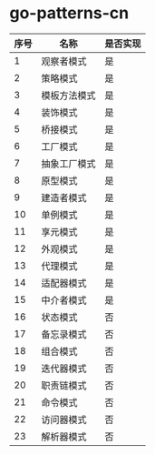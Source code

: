 # go-patterns-cn

|序号|名称|是否实现|
|--|-----|-----|
|1|观察者模式|是|
|2|策略模式|是|
|3|模板方法模式|是|
|4|装饰模式|是|
|5|桥接模式|是|
|6|工厂模式|是|
|7|抽象工厂模式|是|
|8|原型模式|是|
|9|建造者模式|是|
|10|单例模式|是|
|11|享元模式|是|
|12|外观模式|是|
|13|代理模式|是|
|14|适配器模式|是|
|15|中介者模式|是|
|16|状态模式|否|
|17|备忘录模式|否|
|18|组合模式|否|
|19|迭代器模式|否|
|20|职责链模式|否|
|21|命令模式|否|
|22|访问器模式|否|
|23|解析器模式|否|

